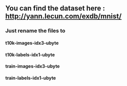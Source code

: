 ## You can find the dataset here : http://yann.lecun.com/exdb/mnist/
### Just rename the files to
#### t10k-images-idx3-ubyte
#### t10k-labels-idx1-ubyte
#### train-images-idx3-ubyte
#### train-labels-idx1-ubyte
